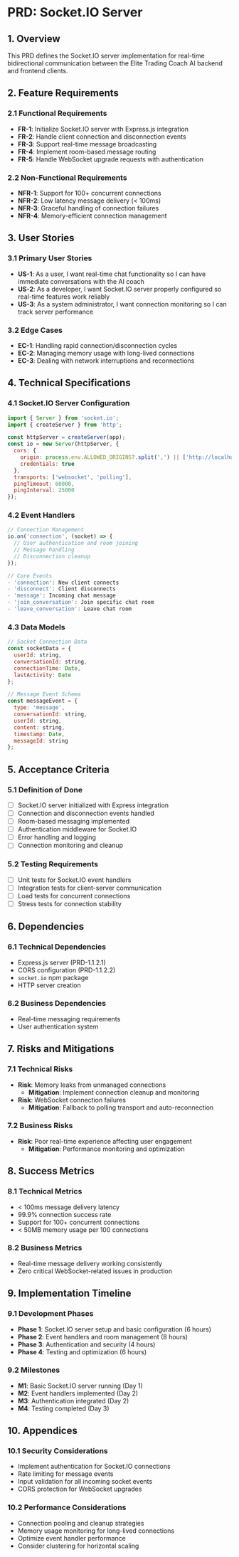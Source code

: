 # PRD: Socket.IO Server

## 1. Overview

This PRD defines the Socket.IO server implementation for real-time bidirectional communication between the Elite Trading Coach AI backend and frontend clients.

## 2. Feature Requirements

### 2.1 Functional Requirements
- **FR-1**: Initialize Socket.IO server with Express.js integration
- **FR-2**: Handle client connection and disconnection events
- **FR-3**: Support real-time message broadcasting
- **FR-4**: Implement room-based message routing
- **FR-5**: Handle WebSocket upgrade requests with authentication

### 2.2 Non-Functional Requirements
- **NFR-1**: Support for 100+ concurrent connections
- **NFR-2**: Low latency message delivery (< 100ms)
- **NFR-3**: Graceful handling of connection failures
- **NFR-4**: Memory-efficient connection management

## 3. User Stories

### 3.1 Primary User Stories
- **US-1**: As a user, I want real-time chat functionality so I can have immediate conversations with the AI coach
- **US-2**: As a developer, I want Socket.IO server properly configured so real-time features work reliably
- **US-3**: As a system administrator, I want connection monitoring so I can track server performance

### 3.2 Edge Cases
- **EC-1**: Handling rapid connection/disconnection cycles
- **EC-2**: Managing memory usage with long-lived connections
- **EC-3**: Dealing with network interruptions and reconnections

## 4. Technical Specifications

### 4.1 Socket.IO Server Configuration
```javascript
import { Server } from 'socket.io';
import { createServer } from 'http';

const httpServer = createServer(app);
const io = new Server(httpServer, {
  cors: {
    origin: process.env.ALLOWED_ORIGINS?.split(',') || ['http://localhost:5173'],
    credentials: true
  },
  transports: ['websocket', 'polling'],
  pingTimeout: 60000,
  pingInterval: 25000
});
```

### 4.2 Event Handlers
```javascript
// Connection Management
io.on('connection', (socket) => {
  // User authentication and room joining
  // Message handling
  // Disconnection cleanup
});

// Core Events
- 'connection': New client connects
- 'disconnect': Client disconnects
- 'message': Incoming chat message
- 'join_conversation': Join specific chat room
- 'leave_conversation': Leave chat room
```

### 4.3 Data Models
```javascript
// Socket Connection Data
const socketData = {
  userId: string,
  conversationId: string,
  connectionTime: Date,
  lastActivity: Date
};

// Message Event Schema
const messageEvent = {
  type: 'message',
  conversationId: string,
  userId: string,
  content: string,
  timestamp: Date,
  messageId: string
};
```

## 5. Acceptance Criteria

### 5.1 Definition of Done
- [ ] Socket.IO server initialized with Express integration
- [ ] Connection and disconnection events handled
- [ ] Room-based messaging implemented
- [ ] Authentication middleware for Socket.IO
- [ ] Error handling and logging
- [ ] Connection monitoring and cleanup

### 5.2 Testing Requirements
- [ ] Unit tests for Socket.IO event handlers
- [ ] Integration tests for client-server communication
- [ ] Load tests for concurrent connections
- [ ] Stress tests for connection stability

## 6. Dependencies

### 6.1 Technical Dependencies
- Express.js server (PRD-1.1.2.1)
- CORS configuration (PRD-1.1.2.2)
- `socket.io` npm package
- HTTP server creation

### 6.2 Business Dependencies
- Real-time messaging requirements
- User authentication system

## 7. Risks and Mitigations

### 7.1 Technical Risks
- **Risk**: Memory leaks from unmanaged connections
  - **Mitigation**: Implement connection cleanup and monitoring
- **Risk**: WebSocket connection failures
  - **Mitigation**: Fallback to polling transport and auto-reconnection

### 7.2 Business Risks
- **Risk**: Poor real-time experience affecting user engagement
  - **Mitigation**: Performance monitoring and optimization

## 8. Success Metrics

### 8.1 Technical Metrics
- < 100ms message delivery latency
- 99.9% connection success rate
- Support for 100+ concurrent connections
- < 50MB memory usage per 100 connections

### 8.2 Business Metrics
- Real-time message delivery working consistently
- Zero critical WebSocket-related issues in production

## 9. Implementation Timeline

### 9.1 Development Phases
- **Phase 1**: Socket.IO server setup and basic configuration (6 hours)
- **Phase 2**: Event handlers and room management (8 hours)
- **Phase 3**: Authentication and security (4 hours)
- **Phase 4**: Testing and optimization (6 hours)

### 9.2 Milestones
- **M1**: Basic Socket.IO server running (Day 1)
- **M2**: Event handlers implemented (Day 2)
- **M3**: Authentication integrated (Day 2)
- **M4**: Testing completed (Day 3)

## 10. Appendices

### 10.1 Security Considerations
- Implement authentication for Socket.IO connections
- Rate limiting for message events
- Input validation for all incoming socket events
- CORS protection for WebSocket upgrades

### 10.2 Performance Considerations
- Connection pooling and cleanup strategies
- Memory usage monitoring for long-lived connections
- Optimize event handler performance
- Consider clustering for horizontal scaling